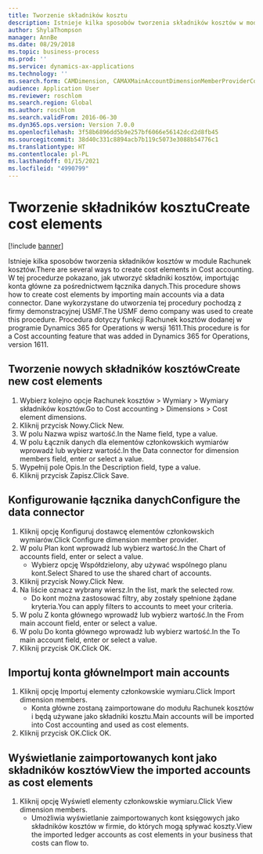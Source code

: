 ```yaml
---
title: Tworzenie składników kosztu
description: Istnieje kilka sposobów tworzenia składników kosztów w module Rachunek kosztów.
author: ShylaThompson
manager: AnnBe
ms.date: 08/29/2018
ms.topic: business-process
ms.prod: ''
ms.service: dynamics-ax-applications
ms.technology: ''
ms.search.form: CAMDimension, CAMAXMainAccountDimensionMemberProviderConfiguration, CAMDimensionMember
audience: Application User
ms.reviewer: roschlom
ms.search.region: Global
ms.author: roschlom
ms.search.validFrom: 2016-06-30
ms.dyn365.ops.version: Version 7.0.0
ms.openlocfilehash: 3f58b6896dd5b9e257bf6066e56142dcd2d8fb45
ms.sourcegitcommit: 38d40c331c8894acb7b119c5073e3088b54776c1
ms.translationtype: HT
ms.contentlocale: pl-PL
ms.lasthandoff: 01/15/2021
ms.locfileid: "4990799"
---
```

# <a name="create-cost-elements"></a><span data-ttu-id="0eb76-103">Tworzenie składników kosztu</span><span class="sxs-lookup"><span data-stu-id="0eb76-103">Create cost elements</span></span> 

[!include [banner](../../includes/banner.md)]

<span data-ttu-id="0eb76-104">Istnieje kilka sposobów tworzenia składników kosztów w module Rachunek kosztów.</span><span class="sxs-lookup"><span data-stu-id="0eb76-104">There are several ways to create cost elements in Cost accounting.</span></span> <span data-ttu-id="0eb76-105">W tej procedurze pokazano, jak utworzyć składniki kosztów, importując konta główne za pośrednictwem łącznika danych.</span><span class="sxs-lookup"><span data-stu-id="0eb76-105">This procedure shows how to create cost elements by importing main accounts via a data connector.</span></span> <span data-ttu-id="0eb76-106">Dane wykorzystane do utworzenia tej procedury pochodzą z firmy demonstracyjnej USMF.</span><span class="sxs-lookup"><span data-stu-id="0eb76-106">The USMF demo company was used to create this procedure.</span></span> <span data-ttu-id="0eb76-107">Procedura dotyczy funkcji Rachunek kosztów dodanej w programie Dynamics 365 for Operations w wersji 1611.</span><span class="sxs-lookup"><span data-stu-id="0eb76-107">This procedure is for a Cost accounting feature that was added in Dynamics 365 for Operations, version 1611.</span></span>


## <a name="create-new-cost-elements"></a><span data-ttu-id="0eb76-108">Tworzenie nowych składników kosztów</span><span class="sxs-lookup"><span data-stu-id="0eb76-108">Create new cost elements</span></span>
1. <span data-ttu-id="0eb76-109">Wybierz kolejno opcje Rachunek kosztów > Wymiary > Wymiary składników kosztów.</span><span class="sxs-lookup"><span data-stu-id="0eb76-109">Go to Cost accounting > Dimensions > Cost element dimensions.</span></span>
2. <span data-ttu-id="0eb76-110">Kliknij przycisk Nowy.</span><span class="sxs-lookup"><span data-stu-id="0eb76-110">Click New.</span></span>
3. <span data-ttu-id="0eb76-111">W polu Nazwa wpisz wartość.</span><span class="sxs-lookup"><span data-stu-id="0eb76-111">In the Name field, type a value.</span></span>
4. <span data-ttu-id="0eb76-112">W polu Łącznik danych dla elementów członkowskich wymiarów wprowadź lub wybierz wartość.</span><span class="sxs-lookup"><span data-stu-id="0eb76-112">In the Data connector for dimension members field, enter or select a value.</span></span>
5. <span data-ttu-id="0eb76-113">Wypełnij pole Opis.</span><span class="sxs-lookup"><span data-stu-id="0eb76-113">In the Description field, type a value.</span></span>
6. <span data-ttu-id="0eb76-114">Kliknij przycisk Zapisz.</span><span class="sxs-lookup"><span data-stu-id="0eb76-114">Click Save.</span></span>

## <a name="configure-the-data-connector"></a><span data-ttu-id="0eb76-115">Konfigurowanie łącznika danych</span><span class="sxs-lookup"><span data-stu-id="0eb76-115">Configure the data connector</span></span>
1. <span data-ttu-id="0eb76-116">Kliknij opcję Konfiguruj dostawcę elementów członkowskich wymiarów.</span><span class="sxs-lookup"><span data-stu-id="0eb76-116">Click Configure dimension member provider.</span></span>
2. <span data-ttu-id="0eb76-117">W polu Plan kont wprowadź lub wybierz wartość.</span><span class="sxs-lookup"><span data-stu-id="0eb76-117">In the Chart of accounts field, enter or select a value.</span></span>
    * <span data-ttu-id="0eb76-118">Wybierz opcję Współdzielony, aby używać wspólnego planu kont.</span><span class="sxs-lookup"><span data-stu-id="0eb76-118">Select Shared to use the shared chart of accounts.</span></span>  
3. <span data-ttu-id="0eb76-119">Kliknij przycisk Nowy.</span><span class="sxs-lookup"><span data-stu-id="0eb76-119">Click New.</span></span>
4. <span data-ttu-id="0eb76-120">Na liście oznacz wybrany wiersz.</span><span class="sxs-lookup"><span data-stu-id="0eb76-120">In the list, mark the selected row.</span></span>
    * <span data-ttu-id="0eb76-121">Do kont można zastosować filtry, aby zostały spełnione żądane kryteria.</span><span class="sxs-lookup"><span data-stu-id="0eb76-121">You can apply filters to accounts to meet your criteria.</span></span>  
5. <span data-ttu-id="0eb76-122">W polu Z konta głównego wprowadź lub wybierz wartość.</span><span class="sxs-lookup"><span data-stu-id="0eb76-122">In the From main account field, enter or select a value.</span></span>
6. <span data-ttu-id="0eb76-123">W polu Do konta głównego wprowadź lub wybierz wartość.</span><span class="sxs-lookup"><span data-stu-id="0eb76-123">In the To main account field, enter or select a value.</span></span>
7. <span data-ttu-id="0eb76-124">Kliknij przycisk OK.</span><span class="sxs-lookup"><span data-stu-id="0eb76-124">Click OK.</span></span>

## <a name="import-main-accounts"></a><span data-ttu-id="0eb76-125">Importuj konta główne</span><span class="sxs-lookup"><span data-stu-id="0eb76-125">Import main accounts</span></span>
1. <span data-ttu-id="0eb76-126">Kliknij opcję Importuj elementy członkowskie wymiaru.</span><span class="sxs-lookup"><span data-stu-id="0eb76-126">Click Import dimension members.</span></span>
    * <span data-ttu-id="0eb76-127">Konta główne zostaną zaimportowane do modułu Rachunek kosztów i będą używane jako składniki kosztu.</span><span class="sxs-lookup"><span data-stu-id="0eb76-127">Main accounts will be imported into Cost accounting and used as cost elements.</span></span>  
2. <span data-ttu-id="0eb76-128">Kliknij przycisk OK.</span><span class="sxs-lookup"><span data-stu-id="0eb76-128">Click OK.</span></span>

## <a name="view-the-imported-accounts-as-cost-elements"></a><span data-ttu-id="0eb76-129">Wyświetlanie zaimportowanych kont jako składników kosztów</span><span class="sxs-lookup"><span data-stu-id="0eb76-129">View the imported accounts as cost elements</span></span>
1. <span data-ttu-id="0eb76-130">Kliknij opcję Wyświetl elementy członkowskie wymiaru.</span><span class="sxs-lookup"><span data-stu-id="0eb76-130">Click View dimension members.</span></span>
    * <span data-ttu-id="0eb76-131">Umożliwia wyświetlanie zaimportowanych kont księgowych jako składników kosztów w firmie, do których mogą spływać koszty.</span><span class="sxs-lookup"><span data-stu-id="0eb76-131">View the imported ledger accounts as cost elements in your business that costs can flow to.</span></span>  

